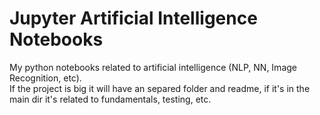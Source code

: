 # Jupyter Artificial Intelligence Notebooks
My python notebooks related to artificial intelligence (NLP, NN, Image Recognition, etc).  
If the project is big it will have an separed folder and readme, if it's in the main dir it's related to fundamentals, testing, etc.  
